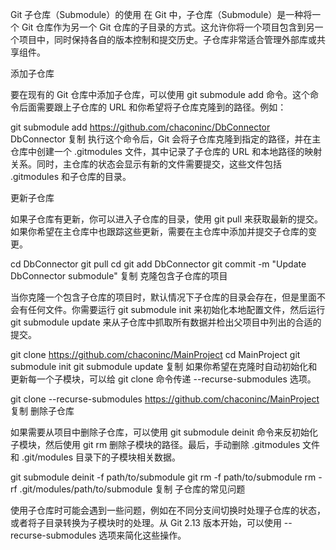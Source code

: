 Git 子仓库（Submodule）的使用
在 Git 中，子仓库（Submodule）是一种将一个 Git 仓库作为另一个 Git 仓库的子目录的方式。这允许你将一个项目包含到另一个项目中，同时保持各自的版本控制和提交历史。子仓库非常适合管理外部库或共享组件。

添加子仓库

要在现有的 Git 仓库中添加子仓库，可以使用 git submodule add 命令。这个命令后面需要跟上子仓库的 URL 和你希望将子仓库克隆到的路径。例如：

git submodule add https://github.com/chaconinc/DbConnector DbConnector
复制
执行这个命令后，Git 会将子仓库克隆到指定的路径，并在主仓库中创建一个 .gitmodules 文件，其中记录了子仓库的 URL 和本地路径的映射关系。同时，主仓库的状态会显示有新的文件需要提交，这些文件包括 .gitmodules 和子仓库的目录。

更新子仓库

如果子仓库有更新，你可以进入子仓库的目录，使用 git pull 来获取最新的提交。如果你希望在主仓库中也跟踪这些更新，需要在主仓库中添加并提交子仓库的变更。

cd DbConnector
git pull
cd
git add DbConnector
git commit -m "Update DbConnector submodule"
复制
克隆包含子仓库的项目

当你克隆一个包含子仓库的项目时，默认情况下子仓库的目录会存在，但是里面不会有任何文件。你需要运行 git submodule init 来初始化本地配置文件，然后运行 git submodule update 来从子仓库中抓取所有数据并检出父项目中列出的合适的提交。

git clone https://github.com/chaconinc/MainProject
cd MainProject
git submodule init
git submodule update
复制
如果你希望在克隆时自动初始化和更新每一个子模块，可以给 git clone 命令传递 --recurse-submodules 选项。

git clone --recurse-submodules https://github.com/chaconinc/MainProject
复制
删除子仓库

如果需要从项目中删除子仓库，可以使用 git submodule deinit 命令来反初始化子模块，然后使用 git rm 删除子模块的路径。最后，手动删除 .gitmodules 文件和 .git/modules 目录下的子模块相关数据。

git submodule deinit -f path/to/submodule
git rm -f path/to/submodule
rm -rf .git/modules/path/to/submodule
复制
子仓库的常见问题

使用子仓库时可能会遇到一些问题，例如在不同分支间切换时处理子仓库的状态，或者将子目录转换为子模块时的处理。从 Git 2.13 版本开始，可以使用 --recurse-submodules 选项来简化这些操作。
